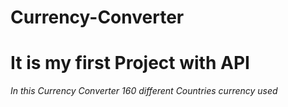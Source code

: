 # Currency-Converter
<h1>It is my first Project with API</h1>
<p><i>In this Currency Converter 160 different Countries currency used</i></p>
